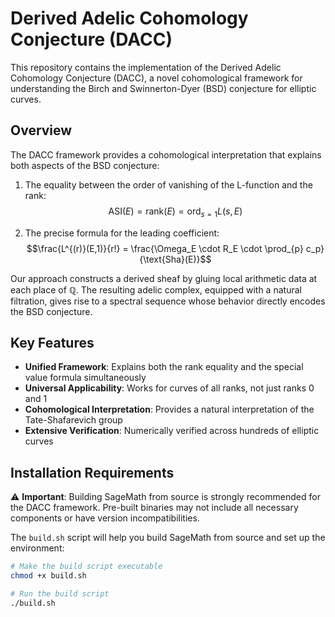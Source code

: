 # Derived Adelic Cohomology Conjecture (DACC)

This repository contains the implementation of the Derived Adelic Cohomology Conjecture (DACC), a novel cohomological framework for understanding the Birch and Swinnerton-Dyer (BSD) conjecture for elliptic curves.

## Overview

The DACC framework provides a cohomological interpretation that explains both aspects of the BSD conjecture:

1. The equality between the order of vanishing of the L-function and the rank: 
   $$\text{ASI}(E) = \text{rank}(E) = \text{ord}_{s=1}L(s, E)$$

2. The precise formula for the leading coefficient: 
   $$\frac{L^{(r)}(E,1)}{r!} = \frac{\Omega_E \cdot R_E \cdot \prod_{p} c_p}{\text{Sha}(E)}$$

Our approach constructs a derived sheaf by gluing local arithmetic data at each place of $\mathbb{Q}$. The resulting adelic complex, equipped with a natural filtration, gives rise to a spectral sequence whose behavior directly encodes the BSD conjecture.

## Key Features

- **Unified Framework**: Explains both the rank equality and the special value formula simultaneously
- **Universal Applicability**: Works for curves of all ranks, not just ranks 0 and 1
- **Cohomological Interpretation**: Provides a natural interpretation of the Tate-Shafarevich group
- **Extensive Verification**: Numerically verified across hundreds of elliptic curves

## Installation Requirements

⚠️ **Important**: Building SageMath from source is strongly recommended for the DACC framework. Pre-built binaries may not include all necessary components or have version incompatibilities.

The `build.sh` script will help you build SageMath from source and set up the environment:

```bash
# Make the build script executable
chmod +x build.sh

# Run the build script
./build.sh